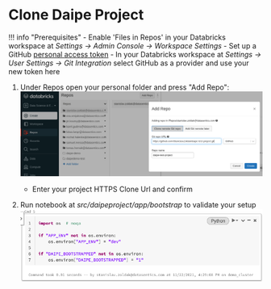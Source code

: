 # Clone Daipe Project

!!! info "Prerequisites"
      - Enable 'Files in Repos' in your Databricks workspace at *Settings -> Admin Console -> Workspace Settings*
      - Set up a GitHub [personal access token](https://docs.github.com/en/authentication/keeping-your-account-and-data-secure/creating-a-personal-access-token)
         - In your Databricks workspace at *Settings -> User Settings -> Git Integration* select GitHub as a provider and use your new token here

1. Under Repos open your personal folder and press "Add Repo":
![](images/create-daipe-step1.png)
    - Enter your project HTTPS Clone Url and confirm

2. Run notebook at *src/daipeproject/app/bootstrap* to validate your setup
![](images/create-daipe-step2.png)
